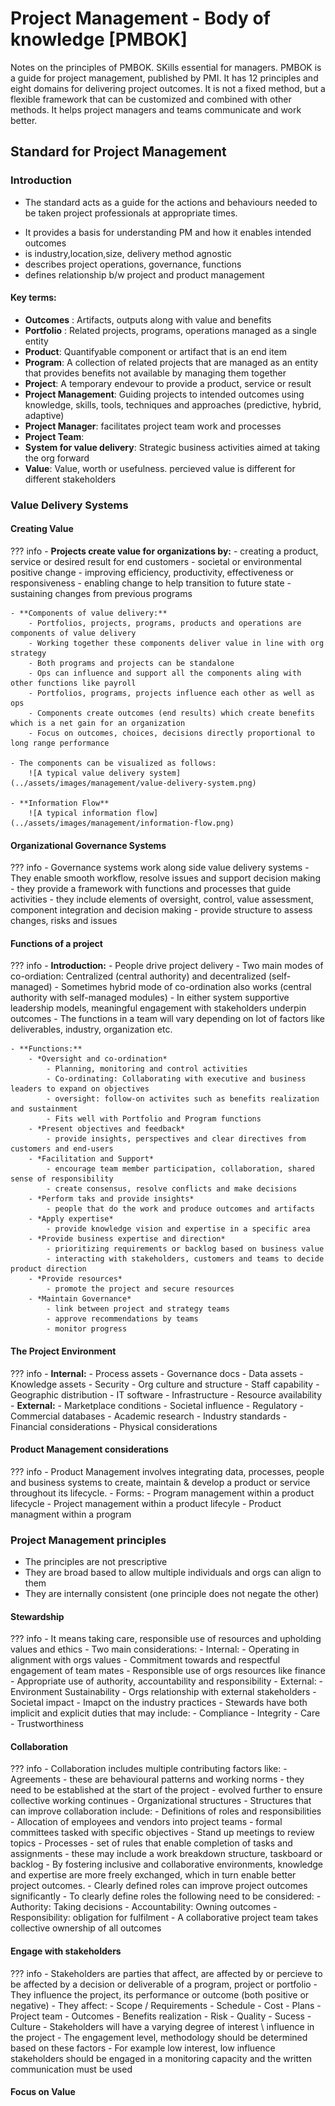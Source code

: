 # Project Management - Body of knowledge [PMBOK]

Notes on the principles of PMBOK. SKills essential for managers.
PMBOK is a guide for project management, published by PMI. It has 12 principles and eight domains for delivering project outcomes. It is not a fixed method, but a flexible framework that can be customized and combined with other methods. It helps project managers and teams communicate and work better.

Standard for Project Management
---

### Introduction
* The standard acts as a guide for the actions and behaviours needed to be taken project professionals at appropriate times.
- It provides a basis for understanding PM and how it enables intended outcomes
- is industry,location,size, delivery method agnostic
- describes project operations, governance, functions
- defines relationship b/w project and product management

#### Key terms:
- **Outcomes** : Artifacts, outputs along with value and benefits
- **Portfolio** : Related projects, programs, operations managed as a single entity
- **Product**: Quantifyable component or artifact that is an end item
- **Program**: A collection of related projects that are managed as an entity that provides benefits not available by managing them together
- **Project**: A temporary endevour to provide a product, service or result
- **Project Management**: Guiding projects to intended outcomes using knowledge, skills, tools, techniques and approaches (predictive, hybrid, adaptive)
- **Project Manager**: facilitates project team work and processes
- **Project Team**: 
- **System for value delivery**: Strategic business activities aimed at taking the org forward
- **Value**: Value, worth or usefulness. percieved value is different for different stakeholders

### Value Delivery Systems

#### Creating Value
??? info 
    - **Projects create value for organizations by:**
        - creating a product, service or desired result for end customers
        - societal or environmental positive change
        - improving efficiency, productivity, effectiveness or responsiveness
        - enabling change to help transition to future state
        - sustaining changes from previous programs

    - **Components of value delivery:**
        - Portfolios, projects, programs, products and operations are components of value delivery
        - Working together these components deliver value in line with org strategy
        - Both programs and projects can be standalone
        - Ops can influence and support all the components aling with other functions like payroll
        - Portfolios, programs, projects influence each other as well as ops
        - Components create outcomes (end results) which create benefits which is a net gain for an organization
        - Focus on outcomes, choices, decisions directly proportional to long range performance 

    - The components can be visualized as follows:
        ![A typical value delivery system](../assets/images/management/value-delivery-system.png)

    - **Information Flow**
        ![A typical information flow](../assets/images/management/information-flow.png)

#### Organizational Governance Systems
??? info 
    - Governance systems work along side value delivery systems
    - They enable smooth workflow, resolve issues and support decision making
    - they provide a framework with functions and processes that guide activities
    - they include elements of oversight, control, value assessment, component integration and decision making
    - provide structure to assess changes, risks and issues

#### Functions of a project
??? info 
    - **Introduction:**
        - People drive project delivery
        - Two main modes of co-ordiation: Centralized (central authority) and decentralized (self-managed)
        - Sometimes hybrid mode of co-ordination also works (central authority with self-managed modules)
        - In either system supportive leadership models, meaningful engagement with stakeholders underpin outcomes
        - The functions in a team will vary depending on lot of factors like deliverables, industry, organization etc.
    
    - **Functions:**
        - *Oversight and co-ordination*
            - Planning, monitoring and control activities
            - Co-ordinating: Collaborating with executive and business leaders to expand on objectives
            - oversight: follow-on activites such as benefits realization and sustainment
            - Fits well with Portfolio and Program functions
        - *Present objectives and feedback*
            - provide insights, perspectives and clear directives from customers and end-users
        - *Facilitation and Support*
            - encourage team member participation, collaboration, shared sense of responsibility 
            - create consensus, resolve conflicts and make decisions
        - *Perform taks and provide insights*
            - people that do the work and produce outcomes and artifacts
        - *Apply expertise*
            - provide knowledge vision and expertise in a specific area
        - *Provide business expertise and direction*
            - prioritizing requirements or backlog based on business value
            - interacting with stakeholders, customers and teams to decide product direction
        - *Provide resources*
            - promote the project and secure resources
        - *Maintain Governance*
            - link between project and strategy teams
            - approve recommendations by teams
            - monitor progress

#### The Project Environment
??? info 
    - **Internal:**
        - Process assets
        - Governance docs
        - Data assets
        - Knowledge assets
        - Security
        - Org culture and structure
        - Staff capability
        - Geographic distribution
        - IT software
        - Infrastructure
        - Resource availability
    - **External:**
        - Marketplace conditions
        - Societal influence
        - Regulatory
        - Commercial databases
        - Academic research
        - Industry standards
        - Financial considerations
        - Physical considerations

#### Product Management considerations
??? info 
    - Product Management involves integrating data, processes, people and business systems to create, maintain & develop a product or service throughout its lifecycle.
    - Forms:
        - Program management within a product lifecycle
        - Project management within a product lifecyle
        - Product managment within a program 



### Project Management principles

- The principles are not prescriptive
- They are broad based to allow multiple individuals and orgs can align to them
- They are internally consistent (one principle does not negate the other)

#### Stewardship
??? info
    - It means taking care, responsible use of resources and upholding values and ethics
    - Two main considerations:
        - Internal:
            - Operating in alignment with orgs values
            - Commitment towards and respectful engagement of team mates
            - Responsible use of orgs resources like finance
            - Appropriate use of authority, accountability and responsibility
        - External:
            - Environment Sustainability
            - Orgs relationship with external stakeholders
            - Societal impact
            - Imapct on the industry practices
    - Stewards have both implicit and explicit duties that may include:
        - Compliance
        - Integrity
        - Care
        - Trustworthiness

#### Collaboration
??? info
    - Collaboration includes multiple contributing factors like:
        - Agreements
            - these are behavioural patterns and working norms
            - they need to be established at the start of the project
            - evolved further to ensure collective working continues
        - Organizational structures
            - Structures that can improve collaboration include:
                - Definitions of roles and responsibilities
                - Allocation of employees and vendors into project teams
                - formal committees tasked with specific objectives
                - Stand up meetings to review topics
        - Processes
            - set of rules that enable completion of tasks and assignments
            - these may include a work breakdown structure, taskboard or backlog
    - By fostering inclusive and collaborative environments, knowledge and expertise are more freely exchanged, which in turn enable better project outcomes.
    - Clearly defined roles can improve project outcomes significantly
    - To clearly define roles the following need to be considered:
        - Authority: Taking decisions
        - Accountability: Owning outcomes
        - Responsibility: obligation for fulfilment
    - A collaborative project team takes collective ownership of all outcomes

#### Engage with stakeholders
??? info
    - Stakeholders are parties that affect, are affected by or percieve to be affected by a decision or deliverable of a program, project or portfolio
    - They influence the project, its performance or outcome (both positive or negative)
    - They affect:
        - Scope / Requirements
        - Schedule
        - Cost
        - Plans
        - Project team
        - Outcomes
        - Benefits realization
        - Risk
        - Quality
        - Sucess
        - Culture
    - Stakeholders will have a varying degree of interest \ influence in the project
    - The engagement level, methodology should be determined based on these factors
    - For example low interest, low influence stakeholders should be engaged in a monitoring capacity and the written communication must be used

#### Focus on Value